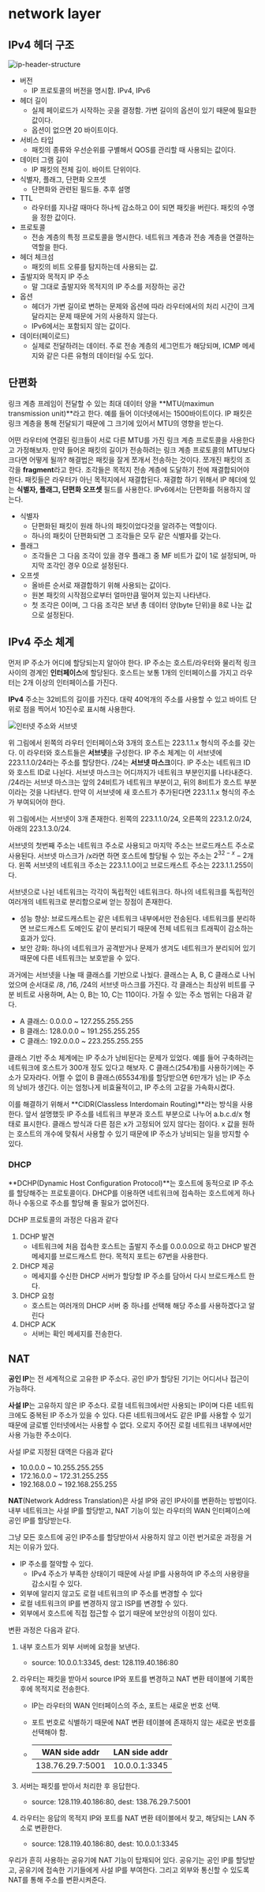 # network layer

## IPv4 헤더 구조

![ip-header-structure](images/ip-header-structure.png)

- 버전
  - IP 프로토콜의 버전을 명시함. IPv4, IPv6
- 헤더 길이
  - 실제 페이로드가 시작하는 곳을 결정함. 가변 길이의 옵션이 있기 때문에 필요한 값이다.
  - 옵션이 없으면 20 바이트이다.
- 서비스 타입
  - 패킷의 종류와 우선순위를 구별해서 QOS를 관리할 때 사용되는 값이다.	
- 데이터 그램 길이
  - IP 패킷의 전체 길이. 바이트 단위이다.
- 식별자, 플래그, 단편화 오프셋
  - 단편화와 관련된 필드들. 추후 설명
- TTL
  - 라우터를 지나갈 때마다 하나씩 감소하고 0이 되면 패킷을 버린다. 패킷의 수명을 정한 값이다.
- 프로토콜
  - 전송 계층의 특정 프로토콜을 명시한다. 네트워크 계층과 전송 계층을 연결하는 역할을 한다.
- 헤더 체크섬
  - 패킷의 비트 오류를 탐지하는데 사용되는 값. 
- 출발지와 목적지 IP 주소
  - 말 그대로 출발지와 목적지의 IP 주소를 저장하는 공간
- 옵션
  - 헤더가 가변 길이로 변하는 문제와 옵션에 따라 라우터에서의 처리 시간이 크게 달라지는 문제 때문에 거의 사용하지 않는다.
  - IPv6에서는 포함되지 않는 값이다.
- 데이터(페이로드)
  - 실제로 전달하려는 데이터. 주로 전송 계층의 세그먼트가 해당되며, ICMP 메세지와 같은 다른 유형의 데이터일 수도 있다.

## 단편화

링크 계층 프레임이 전달할 수 있는 최대 데이터 양을 **MTU(maximun transmission unit)**라고 한다. 예를 들어 이더넷에서는 1500바이트이다. IP 패킷은 링크 계층을 통해 전달되기 때문에 그 크기에 있어서 MTU의 영향을 받는다. 

어떤 라우터에 연결된 링크들이 서로 다른 MTU를 가진 링크 계층 프로토콜을 사용한다고 가정해보자. 만약 들어온 패킷의 길이가 전송하려는 링크 계층 프로토콜의 MTU보다 크다면 어떻게 될까? 해결법은 패킷을 잘게 쪼개서 전송하는 것이다. 쪼개진 패킷의 조각을 **fragment**라고 한다. 조각들은 목적지 전송 계층에 도달하기 전에 재결합되어야 한다. 패킷들은 라우터가 아닌 목적지에서 재결합된다. 재결합 하기 위해서 IP 헤더에 있는 **식별자, 플래그, 단편화 오프셋** 필드를 사용한다. IPv6에서는 단편화를 허용하지 않는다.

- 식별자
  - 단편화된 패킷이 원래 하나의 패킷이었다것을 알려주는 역할이다. 
  - 하나의 패킷이 단편화되면 그 조각들은 모두 같은 식별자를 갖는다. 
- 플래그
  - 조각들은 그 다음 조각이 있을 경우 플래그 중 MF 비트가 값이 1로 설정되며, 마지막 조각인 경우 0으로 설정된다. 
- 오프셋
  - 올바른 순서로 재결합하기 위해 사용되는 값이다. 
  - 원본 패킷의 시작점으로부터 얼마만큼 떨어져 있는지 나타낸다.
  - 첫 조각은 0이며, 그 다음 조각은 보낸 총 데이터 양(byte 단위)을 8로 나눈 값으로 설정된다.

## IPv4 주소 체계

먼저 IP 주소가 어디에 할당되는지 알아야 한다. IP 주소는 호스트/라우터와 물리적 링크 사이의 경계인 **인터페이스**에 할당된다. 호스트는 보통 1개의 인터페이스를 가지고 라우터는 2개 이상의 인터페이스를 가진다.

**IPv4** 주소는 32비트의 길이를 가진다. 대략 40억개의 주소를 사용할 수 있고 바이트 단위로 점을 찍어서 10진수로 표시해 사용한다.

![인터넷 주소와 서브넷](images/image-20250821011957535.png)

위 그림에서 왼쪽의 라우터 인터페이스와 3개의 호스트는 223.1.1.x 형식의 주소를 갖는다. 이 라우터와 호스트들은 **서브넷**을 구성한다. IP 주소 체계는 이 서브넷에 223.1.1.0/24라는 주소를 할당한다. /24는 **서브넷 마스크**이다. IP 주소는 네트워크 ID와 호스트 ID로 나뉜다. 서브넷 마스크는 어디까지가 네트워크 부분인지를 나타내준다. /24라는 서브넷 마스크는 앞의 24비트가 네트워크 부분이고, 뒤의 8비트가 호스트 부분이라는 것을 나타낸다. 만약 이 서브넷에 새 호스트가 추가된다면 223.1.1.x 형식의 주소가 부여되어야 한다. 

위 그림에서는 서브넷이 3개 존재한다. 왼쪽의 223.1.1.0/24, 오른쪽의 223.1.2.0/24, 아래의 223.1.3.0/24.

서브넷의 첫번째 주소는 네트워크 주소로 사용되고 마지막 주소는 브로드캐스트 주소로 사용된다. 서브넷 마스크가 /x라면 하면 호스트에 할당될 수 있는 주소는 $2^{32 - x} - 2$개다. 왼쪽 서브넷의 네트워크 주소는 223.1.1.0이고 브로드캐스트 주소는 223.1.1.255이다. 

서브넷으로 나뉜 네트워크는 각각이 독립적인 네트워크다. 하나의 네트워크를 독립적인 여러개의 네트워크로 분리함으로써 얻는 장점이 존재한다.

- 성능 향상: 브로드캐스트는 같은 네트워크 내부에서만 전송된다. 네트워크를 분리하면 브로드캐스트 도메인도 같이 분리되기 때문에 전체 네트워크 트래픽이 감소하는 효과가 있다.
- 보안 강화: 하나의 네트워크가 공격받거나 문제가 생겨도 네트워크가 분리되어 있기 때문에 다른 네트워크는 보호받을 수 있다.

과거에는 서브넷을 나눌 때 클래스를 기반으로 나눴다. 클래스는 A, B, C 클래스로 나뉘었으며 순서대로 /8, /16, /24의 서브넷 마스크를 가진다. 각 클래스는 최상위 비트를 구분 비트로 사용하며, A는 0, B는 10, C는 110이다. 가질 수 있는 주소 범위는 다음과 같다.

- A 클래스: 0.0.0.0 ~ 127.255.255.255
- B 클래스: 128.0.0.0 ~ 191.255.255.255
- C 클래스: 192.0.0.0 ~ 223.255.255.255

클래스 기반 주소 체계에는 IP 주소가 낭비된다는 문제가 있었다. 예를 들어 구축하려는 네트워크에 호스트가 300개 정도 있다고 해보자. C 클래스(254개)를 사용하기에는 주소가 모자라다. 어쩔 수 없이 B 클래스(65534개)를 할당받으면 6만개가 넘는 IP 주소의 낭비가 생긴다. 이는 엄청나게 비효율적이고, IP 주소의 고갈을 가속화시켰다.

이를 해결하기 위해서 **CIDR(Classless Interdomain Routing)**라는 방식을 사용한다. 앞서 설명했듯 IP 주소를 네트워크 부분과 호스트 부분으로 나누어 a.b.c.d/x 형태로 표시한다. 클래스 방식과 다른 점은 x가 고정되어 있지 않다는 점이다. x 값을 원하는 호스트의 개수에 맞춰서 사용할 수 있기 때문에 IP 주소가 낭비되는 일을 방지할 수 있다.

### DHCP

**DCHP(Dynamic Host Configuration Protocol)**는 호스트에 동적으로 IP 주소를 할당해주는 프로토콜이다. DHCP를 이용하면 네트워크에 접속하는 호스트에게 하나하나 수동으로 주소를 할당해 줄 필요가 없어진다.

DCHP 프로토콜의 과정은 다음과 같다

1. DCHP 발견
   - 네트워크에 처음 접속한 호스트는 출발지 주소를 0.0.0.0으로 하고 DHCP 발견 메세지를 브로드캐스트 한다. 목적지 포트는 67번을 사용한다.
2. DHCP 제공
   - 메세지를 수신한 DHCP 서버가 할당할 IP 주소를 담아서 다시 브로드캐스트 한다.
3. DHCP 요청
   - 호스트는 여러개의 DHCP 서버 중 하나를 선택해 해당 주소를 사용하겠다고 알린다
4. DHCP ACK
   - 서버는 확인 메세지를 전송한다.

## NAT

**공인 IP**는 전 세계적으로 고유한 IP 주소다. 공인 IP가 할당된 기기는 어디서나 접근이 가능하다.

**사설 IP**는 고유하지 않은 IP 주소다. 로컬 네트워크에서만 사용되는 IP이며 다른 네트워크에도 중복된 IP 주소가 있을 수 있다. 다른 네트워크에서도 같은 IP를 사용할 수 있기 때문에 글로벌 인터넷에서는 사용할 수 없다. 오로지 주어진 로컬 네트워크 내부에서만 사용 가능한 주소이다.

사설 IP로 지정된 대역은 다음과 같다

- 10.0.0.0 ~ 10.255.255.255
- 172.16.0.0 ~ 172.31.255.255
- 192.168.0.0 ~ 192.168.255.255

**NAT**(Network Address Translation)은 사설 IP와 공인 IP사이를 변환하는 방법이다. 내부 네트워크는 사설 IP를 할당받고, NAT 기능이 있는 라우터의 WAN 인터페이스에 공인 IP를 할당받는다.

그냥 모든 호스트에 공인 IP주소를 할당받아서 사용하지 않고 이런 번거로운 과정을 거치는 이유가 있다. 

- IP 주소를 절약할 수 있다.
  - IPv4 주소가 부족한 상태이기 때문에 사설 IP를 사용하여 IP 주소의 사용량을 감소시킬 수 있다.
- 외부에 알리지 않고도 로컬 네트워크의 IP 주소를 변경할 수 있다
- 로컬 네트워크의 IP를 변경하지 않고 ISP를 변경할 수 있다.
- 외부에서 호스트에 직접 접근할 수 없기 때문에 보안상의 이점이 있다.

변환 과정은 다음과 같다.

1. 내부 호스트가 외부 서버에 요청을 보낸다. 
   - source: 10.0.0.1:3345, dest: 128.119.40.186:80

2. 라우터는 패킷을 받아서 source IP와 포트를 변경하고 NAT 변환 테이블에 기록한 후에 목적지로 전송한다.
   - IP는 라우터의 WAN 인터페이스의 주소, 포트는 새로운 번호 선택.

   - 포트 번호로 식별하기 때문에 NAT 변환 테이블에 존재하지 않는 새로운 번호를 선택해야 함.

   - | WAN side addr    | LAN side addr |
     | ---------------- | ------------- |
     | 138.76.29.7:5001 | 10.0.0.1:3345 |

3. 서버는 패킷를 받아서 처리한 후 응답한다.
   - source: 128.119.40.186:80, dest: 138.76.29.7:5001

4. 라우터는 응답의 목적지 IP와 포트를 NAT 변환 테이블에서 찾고, 해당되는 LAN 주소로 변환한다.
   - source: 128.119.40.186:80, dest: 10.0.0.1:3345

우리가 흔히 사용하는 공유기에 NAT 기능이 탑재되어 있다. 공유기는 공인 IP를 할당받고, 공유기에 접속한 기기들에게 사설 IP를 부여한다. 그리고 외부와 통신할 수 있도록 NAT를 통해 주소를 변환시켜준다.
